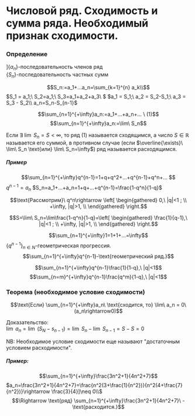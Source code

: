 # Числовой ряд. Сходимость и сумма ряда. Необходимый признак сходимости.

### Определение

$]\{a_n\}$-последовательность членов ряд\
$\{S_n\}$-последовательность частных сумм

$$S_n:=a_1+...a_n=\sum_{k=1}^{n} a_k\\$$
$S_1 = a_1;\ S_2=a_1;\ S_3=a_1+a_2+a_3\\
$
$a_1 = S_1;\ a_2 = S_2-S_1;\ a_3 = S_3 - S_2\\ a_n=S_n-S_{n-1}$


$$\sum_{n=1}^{+\infty}a_n:=a_1+...+a_n+... \ (1)$$
$$\sum_{n=1}^{+\infty}a_n:=\lim\ S_n$$

Если $\exists\ \lim\ S_n = S<\infty$, то ряд (1) называется сходящимся, а число $S\in \mathbb{R}$ называется его суммой, в противном случае (если $\overline{\exists}\ \lim\ S_n \text{или} \lim\ S_n=\infty$) ряд называется расходящимся.


##### Пример

$$\sum_{n=1}^{+\infty}q^{n-1}=1+q+q^2+...+q^{n-1}+q^n+... $$
$q^{n-1}=a_n$
$S_n=a_1+...+a_n=1+q+...+q^{n-1}=\frac{1-q^n}{1-q}$

$$\text{Рассмотрим}\ q^n\rightarrow
\left[ 
      \begin{gathered} 
        0,\ |q|<1 ; \\ 
        +\infty, |q|>1, \\ 
      \end{gathered} 
\right.$$

$$S=\lim\ S_n=\lim\frac{1-q^n}{1-q}=\left[ 
      \begin{gathered} 
        \frac{1}{q-1},\ |q|<1 ; \\ 
        +\infty, |q|>1, \\ 
      \end{gathered} 
\right.$$

$$\sum_{n=1}^{+\infty}1=1+1+...=\infty$$
$\{q^{n-1}\}_{n\in N}$-геометрическая прогрессия.
$$\sum_{n=1}^{+\infty}q^{n-1}-\text{геометрический ряд.}$$

$$\sum_{n=1}^{+\infty}q^{n-1}\frac{1}{1-q},\ |q|<1$$
$$\sum_{n=m}^{+\infty}q^{n-1}\frac{q^m}{1-q},\ |q|<1$$

### Теорема (необходимое условие сходимости)

$$\text{Если} \sum_{n=1}^{+\infty}a_n\ \text{сходится, то} \lim\ a_n = 0\ (a_n\rightarrow0)$$


Доказательство:\
 $\lim\ a_n = \lim\ (S_N-s_{n-1}) = \lim\ S_n - \lim\ S_{n-1}=S-S=0$

NB: Необходимое условие сходимости еще называют "достаточным условием расходимости".

##### Пример:
$$\sum_{n=1}^{+\infty}\frac{3n^2+1}{4n^2+7}$$
$a_n=\frac{3n^2+1}{4n^2+7}=\frac{n^2(3+\frac{1}{n^2})}{n^2(4+\frac{7}{n^2})}\rightarrow \frac{3}{4}]\neq 0\\$
$$\Rightarrow \text{ряд} \sum_{n=1}^{+\infty}\frac{3n^2+1}{4n^2+7}\ -\text{расходится.}$$
